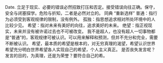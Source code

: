 Date. 立足于现实、必要的错误必然招致打压和否定。接受错误向往正确。保守，安全与闭塞探学。危险与折知，二者是必然对立的。 同典 “重新选样” 普通：指行为必须受到客观规律的限制，没有例外。 孤独：指思想追求相对所处环境中的人比较少见。 希望：指对未来有美好的向往，追求美好的未来。 绝望：指正视现实，未来并没有被许诺过去也不可被改变。 我不是超人，也没有超人一切事物都是“普通”的，客观规律可被认识。可以用来解释和预测，但并不充分和完全，需要不断被认识。 希望，最本质的希望是根本的，对无穷真理的渴望，希望认识世界希望充分明白世界希望各人实现自己的希望，个人主义真正。 是否丧失发言呢？发言的目的，为真理，还是为荣誉？要符合自己的希。
